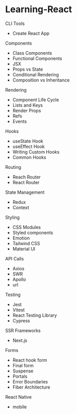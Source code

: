 # Learning-React


CLI Tools
- Create React App

Components
- Class Components
- Functional Components
- JSX
- Props vs State
- Conditional Rendering
- Composition vs Inheritance

Rendering
- Component Life Cycle
- Lists and Keys
- Render Props
- Refs
- Events

Hooks
- useState Hook
- useEffect Hook
- Writing Custom Hooks
- Common Hooks

Routing
- Reach Router
- React Router

State Management
- Redux
- Context

Styling
- CSS Modules
- Styled components
- Emotion
- Tailwind CSS
- Material UI

API Calls
- Axios
- SWR
- Apollo
- url

Testing
- Jest
- Vitest
- React Testing Library
- Cypress

SSR Frameworks
- Next.js

Forms
- React hook form
- Final form
- Suspense
- Portals
- Error Boundaries
- Fiber Architecture

React Native
- mobile
